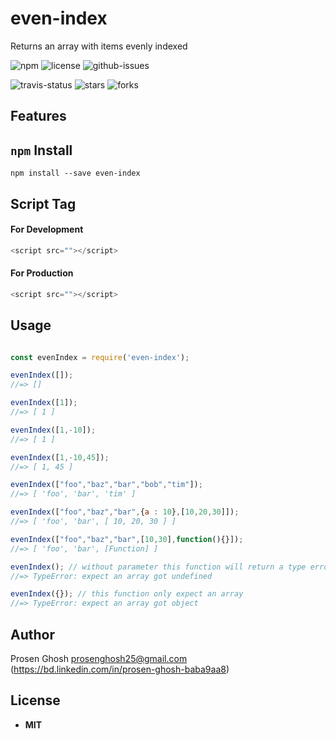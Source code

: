 # even-index
Returns an array with items evenly indexed

![npm](https://img.shields.io/npm/v/even-index.svg) ![license](https://img.shields.io/npm/l/even-index.svg) ![github-issues](https://img.shields.io/github/issues/Prosen-Ghosh/even-index.svg)


![travis-status](https://img.shields.io/travis/Prosen-Ghosh/even-index.svg)
![stars](https://img.shields.io/github/stars/Prosen-Ghosh/even-index.svg)
![forks](https://img.shields.io/github/forks/Prosen-Ghosh/even-index.svg)

## Features


## `npm` Install

`npm install --save even-index`


## Script Tag

#### For Development
```js
<script src=""></script>
```
#### For Production
```js
<script src=""></script>
```

## Usage

```js

const evenIndex = require('even-index');

evenIndex([]);
//=> []

evenIndex([1]);
//=> [ 1 ]

evenIndex([1,-10]);
//=> [ 1 ]

evenIndex([1,-10,45]);
//=> [ 1, 45 ]

evenIndex(["foo","baz","bar","bob","tim"]);
//=> [ 'foo', 'bar', 'tim' ]

evenIndex(["foo","baz","bar",{a : 10},[10,20,30]]);
//=> [ 'foo', 'bar', [ 10, 20, 30 ] ]

evenIndex(["foo","baz","bar",[10,30],function(){}]);
//=> [ 'foo', 'bar', [Function] ]

evenIndex(); // without parameter this function will return a type error
//=> TypeError: expect an array got undefined

evenIndex({}); // this function only expect an array
//=> TypeError: expect an array got object

```

## Author

Prosen Ghosh <prosenghosh25@gmail.com> (https://bd.linkedin.com/in/prosen-ghosh-baba9aa8)

## License

 - **MIT**
